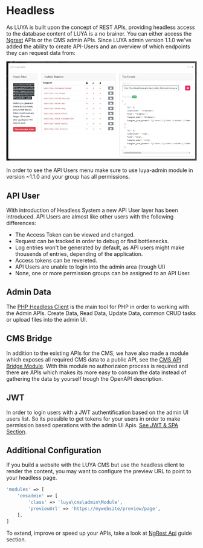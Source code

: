 # Headless

As LUYA is built upon the concept of REST APIs, providing headless access to the database content of LUYA is a no brainer. You can either access the [Ngrest](../ngrest/) APIs or the CMS admin APIs. Since LUYA admin version 1.1.0 we've added the ability to create API-Users and an overview of which endpoints they can request data from:

![API User overview](../img/api-user-overview.png "API User overview")

In order to see the API Users menu make sure to use luya-admin module in version ~1.1.0 and your group has all permissions.

## API User

With introduction of Headless System a new API User layer has been introduced. API Users are almost like other users with the following differences:

+ The Access Token can be viewed and changed.
+ Request can be tracked in order to debug or find bottlenecks.
+ Log entries won't be generated by default, as API users might make thousends of entries, depending of the application.
+ Access tokens can be revereted.
+ API Users are unable to login into the admin area (trough UI)
+ None, one or more permission groups can be assigned to an API User.

## Admin Data

The [PHP Headless Client](https://github.com/luyadev/luya-headless) is the main tool for PHP in order to working with the Admin APIs. Create Data, Read Data, Update Data, common CRUD tasks or upload files into the admin UI.

## CMS Bridge

In addition to the existing APIs for the CMS, we have also made a module which exposes all required CMS data to a public API, see the [CMS API Bridge Module](https://github.com/luyadev/luya-headless-cms-api). With this module no authorizaion process is required and there are APIs which makes its more easy to consum the data instead of gathering the data by yourself trough the OpenAPI description.

## JWT

In order to login users with a JWT authentification based on the admin UI users list. So its possible to get tokens for your users in order to make permission based operations with the admin UI Apis. [See JWT & SPA Section](../admin/jwtspa.md).

## Additional Configuration

If you build a website with the LUYA CMS but use the headless client to render the content, you may want to configure the preview URL to point to your headless page.

```php
'modules' => [
    'cmsadmin' => [
        'class' => 'luya\cms\admin\Module',
        'previewUrl' => 'https://mywebsite/preview/page',
    ],
]
```

To extend, improve or speed up your APIs, take a look at [NgRest Api](../ngrest/api) guide section.
